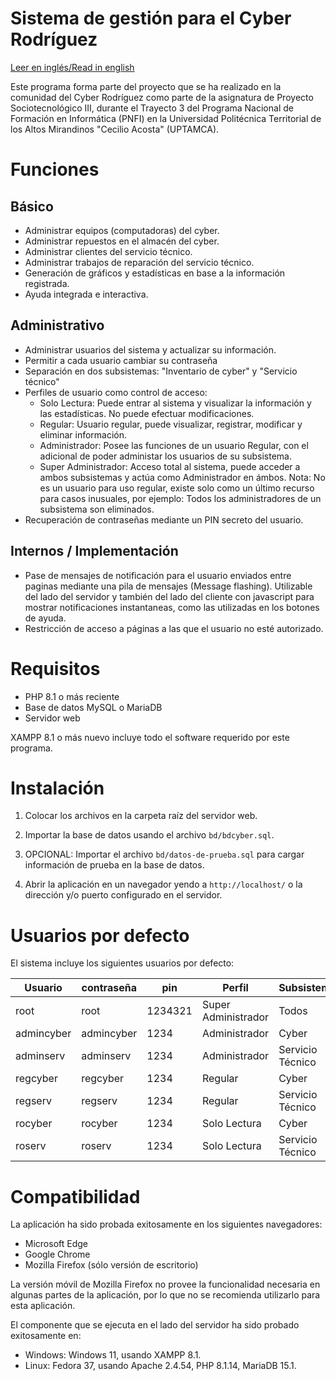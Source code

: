 # Sistema de gestión para el Cyber Rodríguez

[Leer en inglés/Read in english](README.en.md)

Este programa forma parte del proyecto que se ha realizado en la comunidad del Cyber Rodríguez como parte de la asignatura de Proyecto Sociotecnológico III, durante el Trayecto 3 del Programa Nacional de Formación en Informática (PNFI) en la Universidad Politécnica Territorial de los Altos Mirandinos "Cecilio Acosta" (UPTAMCA).

# Funciones

## Básico

* Administrar equipos (computadoras) del cyber.
* Administrar repuestos en el almacén del cyber.
* Administrar clientes del servicio técnico.
* Administrar trabajos de reparación del servicio técnico.
* Generación de gráficos y estadísticas en base a la información registrada.
* Ayuda integrada e interactiva.

## Administrativo

* Administrar usuarios del sistema y actualizar su información.
* Permitir a cada usuario cambiar su contraseña
* Separación en dos subsistemas: "Inventario de cyber" y "Servicio técnico"
* Perfiles de usuario como control de acceso:
    * Solo Lectura: Puede entrar al sistema y visualizar la información y las
    estadísticas. No puede efectuar modificaciones.
    * Regular: Usuario regular, puede visualizar, registrar, modificar y eliminar información.
    * Administrador: Posee las funciones de un usuario Regular, con el
    adicional de poder administar los usuarios de su subsistema.
    * Super Administrador: Acceso total al sistema, puede acceder a ambos
    subsistemas y actúa como Administrador en ámbos. Nota: No es un usuario para uso regular, existe solo como un último recurso para casos inusuales, por ejemplo: Todos los administradores de un subsistema son eliminados.
* Recuperación de contraseñas mediante un PIN secreto del usuario.

## Internos / Implementación

* Pase de mensajes de notificación para el usuario enviados entre paginas
mediante una pila de mensajes (Message flashing). Utilizable del lado del servidor y también del lado del cliente con javascript para mostrar
notificaciones instantaneas, como las utilizadas en los botones de ayuda.
* Restricción de acceso a páginas a las que el usuario no esté autorizado.

# Requisitos

* PHP 8.1 o más reciente
* Base de datos MySQL o MariaDB
* Servidor web

XAMPP 8.1 o más nuevo incluye todo el software requerido por este programa.

# Instalación

1. Colocar los archivos en la carpeta raíz del servidor web.

2. Importar la base de datos usando el archivo `bd/bdcyber.sql`.

3. OPCIONAL: Importar el archivo `bd/datos-de-prueba.sql` para cargar información de prueba en la base de datos.

4. Abrir la aplicación en un navegador yendo a `http://localhost/` o la dirección y/o puerto configurado en el servidor.

# Usuarios por defecto

El sistema incluye los siguientes usuarios por defecto:

| Usuario    | contraseña | pin     | Perfil              | Subsistema       |
|------------|------------|---------|---------------------|------------------|
| root       | root       | 1234321 | Super Administrador | Todos            |
| admincyber | admincyber | 1234    | Administrador       | Cyber            |
| adminserv  | adminserv  | 1234    | Administrador       | Servicio Técnico |
| regcyber   | regcyber   | 1234    | Regular             | Cyber            |
| regserv    | regserv    | 1234    | Regular             | Servicio Técnico |
| rocyber    | rocyber    | 1234    | Solo Lectura        | Cyber            |
| roserv     | roserv     | 1234    | Solo Lectura        | Servicio Técnico |


# Compatibilidad

La aplicación ha sido probada exitosamente en los siguientes navegadores:

* Microsoft Edge
* Google Chrome
* Mozilla Firefox (sólo versión de escritorio)

La versión móvil de Mozilla Firefox no provee la funcionalidad necesaria en algunas partes de la aplicación, por lo que no se recomienda utilizarlo para esta aplicación.

El componente que se ejecuta en el lado del servidor ha sido probado exitosamente en:

* Windows: Windows 11, usando XAMPP 8.1.
* Linux: Fedora 37, usando Apache 2.4.54, PHP 8.1.14, MariaDB 15.1.
